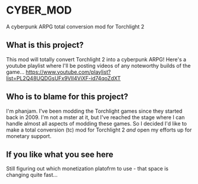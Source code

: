 # CYBER_MOD
A cyberpunk ARPG total conversion mod for Torchlight 2

## What is this project?
This mod will totally convert Torchlight 2 into a cyberpunk ARPG!
Here's a youtube playlist where I'll be posting videos of any noteworthy builds of the game...
https://www.youtube.com/playlist?list=PL2Q48UQDGsUFx9VII4ViXF-id74qoZdXT

## Who is to blame for this project?
I'm phanjam. I've been modding the Torchlight games since they started back in 2009.
I'm not a mster at it, but I've reached the stage where I can handle almost all aspects of modding these games.
So I decided I'd like to make a total conversion (tc) mod for Torchlight 2 *and* open my efforts up for monetary support.

## If you like what you see here
Still figuring out which monetization platofrm to use - that space is changing quite fast...
